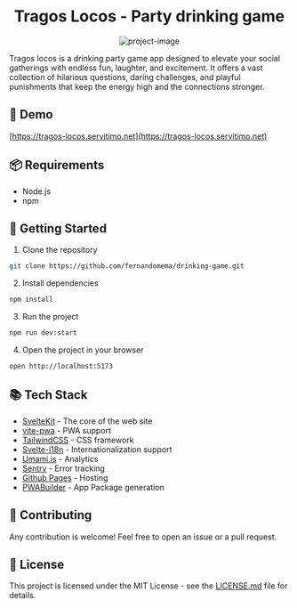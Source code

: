 <h1 align="center" id="title">Tragos Locos - Party drinking game</h1>

<p align="center"><img src="https://socialify.git.ci/fernandomema/drinking-game/image?language=1&logo=https%3A%2F%2Fgithub.com%2Ffernandomema%2Fdrinking-game%2Fblob%2Fmaster%2Fstatic%2FAppImages%2Fios%2F256.png%3Fraw%3Dtrue&amp;name=1&amp;owner=1&amp;stargazers=1&amp;theme=Light" alt="project-image"></p>

<p id="description">
  Tragos locos is a drinking party game app designed to elevate your social gatherings with endless fun, laughter, and excitement. It offers a vast collection of hilarious questions, daring challenges, and playful punishments that keep the energy high and the connections stronger.
</p>

<h2>🚀 Demo</h2>

[https://tragos-locos.servitimo.net](https://tragos-locos.servitimo.net) 

<h2>📦 Requirements</h2>

- Node.js
- npm

<h2>🚀 Getting Started</h2>

1. Clone the repository

```bash
git clone https://github.com/fernandomema/drinking-game.git
```

2. Install dependencies

```bash
npm install
```

3. Run the project

```bash
npm run dev:start
```

4. Open the project in your browser

```bash
open http://localhost:5173
```

<h2>📚 Tech Stack</h2>

- [SvelteKit](https://kit.svelte.dev) - The core of the web site
- [vite-pwa](https://github.com/antfu/vite-plugin-pwa) - PWA support
- [TailwindCSS](https://tailwindcss.com) - CSS framework
- [Svelte-i18n](https://github.com/kaisermann/svelte-i18n) - Internationalization support
- [Umami.is](https://umami.is) - Analytics
- [Sentry](https://sentry.io) - Error tracking
- [Github Pages](https://pages.github.com) - Hosting
- [PWABuilder](https://pwabuilder.com) - App Package generation

<h2>📝 Contributing</h2>

Any contribution is welcome! Feel free to open an issue or a pull request.

<h2>📝 License</h2>

This project is licensed under the MIT License - see the [LICENSE.md](LICENSE.md) file for details. 

